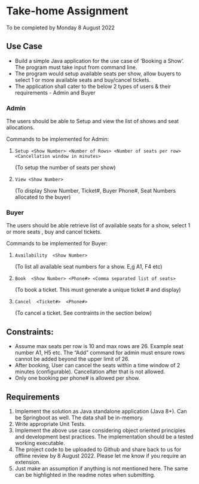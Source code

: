 # Take-home Assignment

To be completed by Monday 8 August 2022

## Use Case

- Build a simple Java application for the use case of ‘Booking a Show’. The program must take input from command line.
- The program would setup available seats per show, allow buyers to select 1 or more available seats and buy/cancel tickets.
- The application shall cater to the below 2 types of users & their requirements - Admin and Buyer



### Admin

The users should be able to Setup and view the list of shows and seat allocations.

Commands to be implemented for Admin:

1. `Setup <Show Number> <Number of Rows> <Number of seats per row>  <Cancellation window in minutes>`

   (To setup the number of seats per show)

2. `View <Show Number>`

   (To display Show Number, Ticket#, Buyer Phone#, Seat Numbers allocated to the buyer)

### Buyer

The users should be able retrieve list of available seats for a show, select 1 or more seats , buy and cancel tickets.

Commands to be implemented for Buyer:

1. `Availability  <Show Number>`

   (To list all available seat numbers for a show. E,g A1, F4 etc)

2. `Book  <Show Number> <Phone#> <Comma separated list of seats>`

   (To book a ticket. This must generate a unique ticket # and display)

3. `Cancel  <Ticket#>  <Phone#>`

   (To cancel a ticket. See contraints in the section below)

## Constraints:

- Assume max seats per row is 10 and max rows are 26. Example seat number A1,  H5 etc. The “Add” command for admin must ensure rows cannot be added beyond the upper limit of 26.
- After booking, User can cancel the seats within a time window of 2 minutes (configurable).   Cancellation after that is not allowed.
- Only one booking per phone# is allowed per show.

## Requirements

1. Implement the solution as Java standalone application (Java 8+). Can be Springboot as well. The data shall be in-memory.
2. Write appropriate Unit Tests.
3. Implement the above use case considering object oriented principles and development best practices. The implementation should be a tested working executable.
4. The project code to be uploaded to Github and share back to us for offline review by 8 August 2022. Please let me know if you require an extension.
5. Just make an assumption if anything is not mentioned here. The same can be highlighted in the readme notes when submitting.
